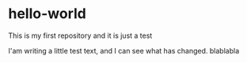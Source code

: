 # hello-world
This is my first repository and it is just a test

I'am writing a little test text, and I can see what has changed.
blablabla
